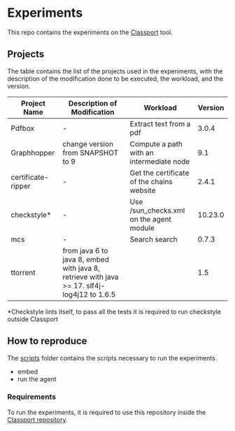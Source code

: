 # Experiments

This repo contains the experiments on the [Classport](https://github.com/chains-project/classport) tool.

## Projects

The table contains the list of the projects used in the experiments, with the description of the modification done to be executed, the workload, and the version.

| Project Name | Description of Modification | Workload | Version |
|--------------|-----------------------------|----------|---------|
| Pdfbox    | -          | Extract text from a pdf     | 3.0.4     |
| Graphhopper    | change version from SNAPSHOT to 9     | Compute a path with an intermediate node   | 9.1     |
| certificate-ripper    | -          | Get the certificate of the chains website    | 2.4.1     |
| checkstyle*    | -          | Use /sun_checks.xml on the agent module    | 10.23.0     |
| mcs    | -          | Search search   | 0.7.3     |
| ttorrent    | from java 6 to java 8, embed with java 8, retrieve with java >= 17.  slf4j-log4j12 to 1.6.5   |     |  1.5     |

*Checkstyle lints itself, to pass all the tests it is required to run checkstyle outside Classport

## How to reproduce

The [scripts](/scripts/) folder contains the scripts necessary to run the experiments.

* embed
* run the agent

### Requirements
To run the experiments, it is required to use this repository inside the [Classport repository](https://github.com/chains-project/classport).
